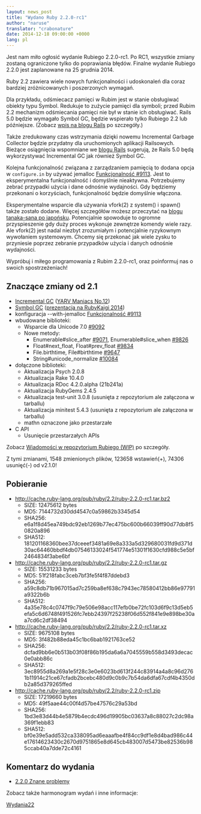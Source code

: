 ```yaml
---
layout: news_post
title: "Wydano Ruby 2.2.0-rc1"
author: "naruse"
translator: "crabonature"
date: 2014-12-18 09:00:00 +0000
lang: pl
---
```


Jest nam miło ogłosić wydanie Rubiego 2.2.0-rc1.
Po RC1, wszystkie zmiany zostaną ograniczone tylko do poprawiania błędów.
Finalne wydanie Rubiego 2.2.0 jest zaplanowane na 25 grudnia 2014.

Ruby 2.2 zawiera wiele nowych funkcjonalności i udoskonaleń dla coraz bardziej
zróżnicowanych i poszerzonych wymagań.

Dla przykładu, odśmiecacz pamięci w Rubim jest w stanie obsługiwać obiekty typu Symbol.
Redukuje to zużycie pamięci dla symboli; przed Rubim 2.2 mechanizm odśmiecania pamięci nie
był w stanie ich obsługiwać. Rails 5.0 będzie wymagało Symbol GC, będzie
wspierało tylko Rubiego 2.2 lub późniejsze.
(Zobacz [wpis na blogu Rails](http://weblog.rubyonrails.org/2014/12/19/Rails-4-2-final/)
po szczegóły.)

Także zredukowany czas wstrzymania dzięki nowemu Incremental Garbage Collector
będzie przydatny dla uruchomionych aplikacji Railsowych. Bieżące osiągnięcia wspomniane we [blogu Rails](http://weblog.rubyonrails.org/) sugerują, że Rails 5.0 będą wykorzystywać Incremental GC jak również Symbol GC.

Kolejna funkcjonalność związana z zarządzaniem pamięcią to dodana opcja w `configure.in`
by używać jemalloc [Funkcjonalność #9113](https://bugs.ruby-lang.org/issues/9113).
Jest to eksperymentalna funkcjonalność i domyślnie nieaktywna.
Potrzebujemy zebrać przypadki użycia i dane odnośnie wydajności.
Gdy będziemy przekonani o korzyściach, funkcjonalność będzie domyślnie włączona.

Eksperymentalne wsparcie dla używania vfork(2) z system() i spawn() także zostało dodane.
Więcej szczegółów możesz przeczytać na [blogu tanaka-sana po japońsku](http://www.a-k-r.org/d/2014-09.html#a2014_09_06).
Potencjalnie spowoduje to ogromne przyspieszenie gdy duży proces wykonuje
zewnętrze komendy wiele razy.
Ale vfork(2) jest nadal niezbyt zrozumiałym i potencjalnie ryzykownym wywołaniem systemowym.
Chcemy się przekonać jak wiele zysku to przyniesie poprzez zebranie przypadków
użycia i danych odnośnie wydajności.

Wypróbuj i miłego programowania z Rubim 2.2.0-rc1, oraz poinformuj nas o
swoich spostrzeżeniach!

## Znaczące zmiany od 2.1

* [Incremental GC](https://bugs.ruby-lang.org/issues/10137) ([YARV Maniacs No.12](http://magazine.rubyist.net/?0048-YARVManiacs))
* [Symbol GC](https://bugs.ruby-lang.org/issues/9634) ([prezentacja na RubyKaigi 2014](http://www.slideshare.net/authorNari/symbol-gc))
* konfiguracja --with-jemalloc [Funkcjonalność #9113](https://bugs.ruby-lang.org/issues/9113)
* wbudowane biblioteki:
  * Wsparcie dla Unicode 7.0 [#9092](https://bugs.ruby-lang.org/issues/9092)
  * Nowe metody:
    * Enumerable#slice_after [#9071](https://bugs.ruby-lang.org/issues/9071), Enumerable#slice_when [#9826](https://bugs.ruby-lang.org/issues/9826)
    * Float#next_float, Float#prev_float [#9834](https://bugs.ruby-lang.org/issues/9834)
    * File.birthtime, File#birthtime [#9647](https://bugs.ruby-lang.org/issues/9647)
    * String#unicode_normalize [#10084](https://bugs.ruby-lang.org/issues/10084)
* dołączone biblioteki:
  * Aktualizacja Psych 2.0.8
  * Aktualizacja Rake 10.4.0
  * Aktualizacja RDoc 4.2.0.alpha (21b241a)
  * Aktualizacja RubyGems 2.4.5
  * Aktualizacja test-unit 3.0.8 (usunięta z repozytorium ale załączona w tarballu)
  * Aktualizacja minitest 5.4.3 (usunięta z repozytorium ale załączona w tarballu)
  * mathn oznaczone jako przestarzałe
* C API
  * Usunięcie przestarzałych APIs

Zobacz [Wiadomości w repozytorium Rubiego (WIP)](https://github.com/ruby/ruby/blob/v2_2_0_rc1/NEWS) po szczegóły.

Z tymi zmianami, 1548 zmienionych plików, 123658 wstawień(+), 74306 usunięć(-) od v2.1.0!

## Pobieranie

* <http://cache.ruby-lang.org/pub/ruby/2.2/ruby-2.2.0-rc1.tar.bz2>
  * SIZE:   12475612 bytes
  * MD5:    7144732d30dd4547c0a59862b3345d54
  * SHA256: e6a1f8d45ea749bdc92eb1269b77ec475bc600b66039ff90d77db8f50820a896
  * SHA512: 181201168360bee37dceeef3481a69e8a333a5d329680031fd9d371d30ac64460bbdf4db07546133024f541774e51301f1630cfd988c5e5bf2464834f3abe6bf
* <http://cache.ruby-lang.org/pub/ruby/2.2/ruby-2.2.0-rc1.tar.gz>
  * SIZE:   15531233 bytes
  * MD5:    51f218fabc3ceb7bf3fe5f4f87ddebd3
  * SHA256: a59c8db71b967015ad7c259ba8ef638c7943ec78580412bb86e97791a9322b6b
  * SHA512: 4a35e78c4c0747f9c79e506e98acc117efb0be72fc103d6f9c13d5eb5efa5c6d6748f491526fc7ebb24397f25238f06d552f841e9e898be30aa7cd6c2df38494
* <http://cache.ruby-lang.org/pub/ruby/2.2/ruby-2.2.0-rc1.tar.xz>
  * SIZE:   9675108 bytes
  * MD5:    3f482b88eda45c1bc6bab1921763ce52
  * SHA256: dcfad9bb6e0b513b03f08f86b195da6a6a7045559b558d3493decac0e0abb86c
  * SHA512: 3ec8955d8a269a1e5f28c3e0e6023bd613f244c83914a4a8c96d2761b11914c21ce67cfadb2bcebc480d9c0b9c7b54da6dfa67cdf4b4350db2a85d379265ffed
* <http://cache.ruby-lang.org/pub/ruby/2.2/ruby-2.2.0-rc1.zip>
  * SIZE:   17219660 bytes
  * MD5:    49f5aae44c00f4d57be47576c29a53bd
  * SHA256: 1bd3e83d44b4e5879b4ecdc496d19905bc03637a8c88027c2dc98a369f1ebb83
  * SHA512: bf0e39e5add532ca338095ad6eaaafbe4f84cc9df1e8d4bad986c44e17614623430c2670d9751865e8d645cb483007d5473be82536b985ccab40a7dde72c4161

## Komentarz do wydania

* [2.2.0 Znane problemy](http://bugs.ruby-lang.org/projects/ruby-trunk/issues?query_id=115)

Zobacz także harmonogram wydań i inne informacje:

[Wydania22](http://bugs.ruby-lang.org/projects/ruby-trunk/wiki/ReleaseEngineering22)
